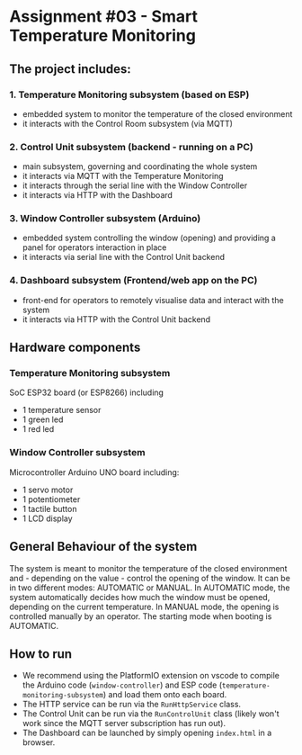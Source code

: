 # Assignment #03 - Smart Temperature Monitoring

## The project includes:

### 1. Temperature Monitoring subsystem (based on ESP)
- embedded system to monitor the temperature of the closed environment
- it interacts with the Control Room subsystem (via MQTT)
### 2. Control Unit subsystem  (backend - running on a PC)
- main subsystem, governing and coordinating  the whole system
- it interacts via MQTT with the Temperature Monitoring
- it interacts through the serial line with the Window Controller
- it interacts via HTTP with the Dashboard
### 3. Window Controller subsystem (Arduino)
- embedded system controlling the window (opening) and providing a panel for operators interaction in place
- it interacts via serial line with the Control Unit backend
### 4. Dashboard subsystem (Frontend/web app on the PC)
- front-end for operators to remotely visualise data and interact with the system
- it interacts via HTTP with the Control Unit backend

## Hardware components 

### Temperature Monitoring subsystem
SoC ESP32 board (or ESP8266) including
- 1 temperature sensor
- 1 green led 
- 1 red led
### Window Controller subsystem
Microcontroller Arduino UNO board including:
- 1 servo motor
- 1 potentiometer
- 1 tactile button
- 1 LCD display

## General Behaviour of the system

The system is meant to monitor the temperature of the closed environment and - depending on the value - control the opening of the window. It can be in two different modes: AUTOMATIC or MANUAL. In AUTOMATIC mode, the system automatically decides how much the window must be opened, depending on the current temperature. In MANUAL mode, the opening is controlled manually by an operator. The starting mode when booting is AUTOMATIC.

## How to run

- We recommend using the PlatformIO extension on vscode to compile the Arduino code (`window-controller`) and ESP code (`temperature-monitoring-subsystem`) and load them onto each board.
- The HTTP service can be run via the `RunHttpService` class.
- The Control Unit can be run via the `RunControlUnit` class (likely won't work since the MQTT server subscription has run out).
- The Dashboard can be launched by simply opening `index.html` in a browser.
